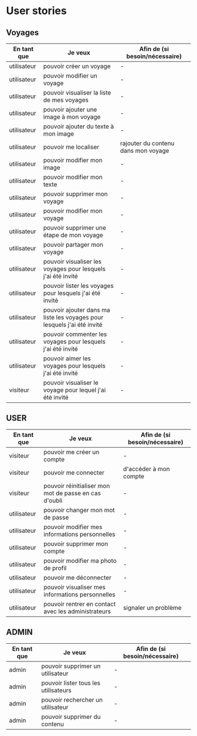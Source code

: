 # User stories

## Voyages

| En tant que | Je veux | Afin de (si besoin/nécessaire) |
|--|--|--|
| utilisateur | pouvoir créer un voyage | - |
| utilisateur | pouvoir modifier un voyage | - |
| utilisateur | pouvoir visualiser la liste de mes voyages  | - |
| utilisateur | pouvoir ajouter une image à mon voyage  | - |
| utilisateur | pouvoir ajouter du texte à mon image | - |
| utilisateur | pouvoir me localiser | rajouter du contenu dans mon voyage |
| utilisateur | pouvoir modifier mon image | - |
| utilisateur | pouvoir modifier mon texte | - |
| utilisateur | pouvoir supprimer mon voyage | - |
| utilisateur | pouvoir modifier mon voyage | - |
| utilisateur | pouvoir supprimer une étape de mon voyage | - |
| utilisateur | pouvoir partager mon voyage | - |
| utilisateur | pouvoir visualiser les voyages pour lesquels j'ai été invité | - |
| utilisateur | pouvoir lister les voyages pour lesquels j'ai été invité | - |
| utilisateur | pouvoir ajouter dans ma liste les voyages pour lesquels j'ai été invité  | - |
| utilisateur | pouvoir commenter les voyages pour lesquels j'ai été invité | - |
| utilisateur | pouvoir aimer les voyages pour lesquels j'ai été invité | - |
| visiteur | pouvoir visualiser le voyage pour lequel j'ai été invité | - |

## USER

| En tant que | Je veux | Afin de (si besoin/nécessaire) |
|--|--|--|
| visiteur | pouvoir me créer un compte | - |
| visiteur | pouvoir me connecter | d'accéder à mon compte |
| visiteur | pouvoir réinitialiser mon mot de passe en cas d'oubli | - |
| utilisateur | pouvoir  changer mon mot de passe | - |
| utilisateur | pouvoir modifier mes informations personnelles | - |
| utilisateur | pouvoir supprimer mon compte | - |
| utilisateur | pouvoir modifier ma photo de profil | - |
| utilisateur | pouvoir me déconnecter | - |
| utilisateur | pouvoir visualiser mes informations personnelles | - |
| utilisateur | pouvoir rentrer en contact avec les administrateurs | signaler un problème |

## ADMIN

| En tant que | Je veux | Afin de (si besoin/nécessaire) |
|--|--|--|
| admin | pouvoir supprimer un utilisateur | - |
| admin | pouvoir lister tous les utilisateurs | - |
| admin | pouvoir rechercher un utilisateur | - |
| admin | pouvoir supprimer du contenu | - |